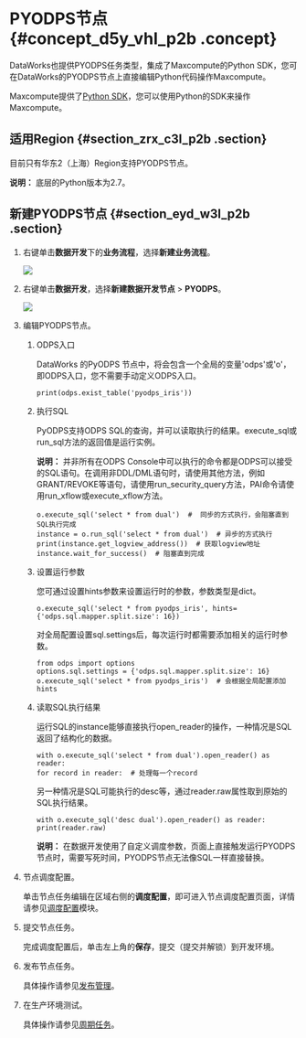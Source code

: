 # PYODPS节点 {#concept_d5y_vhl_p2b .concept}

DataWorks也提供PYODPS任务类型，集成了Maxcompute的Python SDK，您可在DataWorks的PYODPS节点上直接编辑Python代码操作Maxcompute。

Maxcompute提供了[Python SDK](https://help.aliyun.com/document_detail/34615.html)，您可以使用Python的SDK来操作Maxcompute。

## 适用Region {#section_zrx_c3l_p2b .section}

目前只有华东2（上海）Region支持PYODPS节点。

**说明：** 底层的Python版本为2.7。

## 新建PYODPS节点 {#section_eyd_w3l_p2b .section}

1.  右键单击**数据开发**下的**业务流程**，选择**新建业务流程**。

    ![](http://static-aliyun-doc.oss-cn-hangzhou.aliyuncs.com/assets/img/16292/15353695357651_zh-CN.png)

2.  右键单击**数据开发**，选择**新建数据开发节点** \> **PYODPS**。

    ![](http://static-aliyun-doc.oss-cn-hangzhou.aliyuncs.com/assets/img/16295/15353695357741_zh-CN.png)

3.  编辑PYODPS节点。
    1.  ODPS入口

        DataWorks 的PyODPS 节点中，将会包含一个全局的变量'odps'或'o'，即ODPS入口，您不需要手动定义ODPS入口。

        ```
        print(odps.exist_table('pyodps_iris'))
        ```

    2.  执行SQL

        PyODPS支持ODPS SQL的查询，并可以读取执行的结果。execute\_sql或run\_sql方法的返回值是运行实例。

        **说明：** 并非所有在ODPS Console中可以执行的命令都是ODPS可以接受的SQL语句。在调用非DDL/DML语句时，请使用其他方法，例如GRANT/REVOKE等语句，请使用run\_security\_query方法，PAI命令请使用run\_xflow或execute\_xflow方法。

        ```
        o.execute_sql('select * from dual')  #  同步的方式执行，会阻塞直到SQL执行完成
        instance = o.run_sql('select * from dual')  # 异步的方式执行
        print(instance.get_logview_address())  # 获取logview地址
        instance.wait_for_success()  # 阻塞直到完成
        ```

    3.  设置运行参数

        您可通过设置hints参数来设置运行时的参数，参数类型是dict。

        ```
        o.execute_sql('select * from pyodps_iris', hints={'odps.sql.mapper.split.size': 16})
        ```

        对全局配置设置sql.settings后，每次运行时都需要添加相关的运行时参数。

        ```
        from odps import options
        options.sql.settings = {'odps.sql.mapper.split.size': 16}
        o.execute_sql('select * from pyodps_iris')  # 会根据全局配置添加hints
        ```

    4.  读取SQL执行结果

        运行SQL的instance能够直接执行open\_reader的操作，一种情况是SQL返回了结构化的数据。

        ```
        with o.execute_sql('select * from dual').open_reader() as reader:
        for record in reader:  # 处理每一个record
        ```

        另一种情况是SQL可能执行的desc等，通过reader.raw属性取到原始的SQL执行结果。

        ```
        with o.execute_sql('desc dual').open_reader() as reader:
        print(reader.raw)
        ```

        **说明：** 在数据开发使用了自定义调度参数，页面上直接触发运行PYODPS节点时，需要写死时间，PYODPS节点无法像SQL一样直接替换。

4.  节点调度配置。

    单击节点任务编辑在区域右侧的**调度配置**，即可进入节点调度配置页面，详情请参见[调度配置](cn.zh-CN/使用指南/数据开发/调度配置/基本属性.md#)模块。

5.  提交节点任务。

    完成调度配置后，单击左上角的**保存**，提交（提交并解锁）到开发环境。

6.  发布节点任务。

    具体操作请参见[发布管理](cn.zh-CN/使用指南/数据开发/发布管理.md#)。

7.  在生产环境测试。

    具体操作请参见[周期任务](cn.zh-CN/使用指南/运维中心/任务列表/周期任务.md#)。


